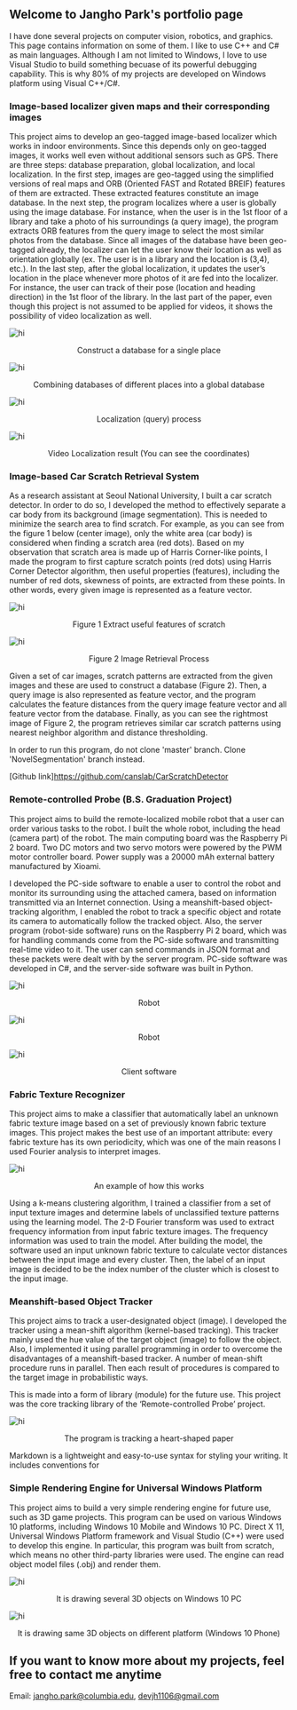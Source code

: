 ## Welcome to Jangho Park's portfolio page
I have done several projects on computer vision, robotics, and graphics. This page contains information on some of them. I like to use C++ and C# as main languages. Although I am not limited to Windows, I love to use Visual Studio to build something becuase of its powerful debugging capability. This is why 80% of my projects are developed on Windows platform using Visual C++/C#.

### Image-based localizer given maps and their corresponding images
This project aims to develop an geo-tagged image-based localizer which works in indoor environments. Since this depends only on geo-tagged images, it works well even without additional sensors such as GPS. There are three steps: database preparation, global localization, and local localization. In the first step, images are geo-tagged using the simplified versions of real maps and ORB (Oriented FAST and Rotated BREIF) features of them are extracted. These extracted features constitute an image database.  In the next step, the program localizes where a user is globally using the image database. For instance, when the user is in the 1st floor of a library and take a photo of his surroundings (a query image), the program extracts ORB features from the query image to select the most similar photos from the database. Since all images of the database have been geo-tagged already, the localizer can let the user know their location as well as orientation globally (ex. The user is in a library and the location is (3,4), etc.). In the last step, after the global localization, it updates the user’s location in the place whenever more photos of it are fed into the localizer. For instance, the user can track of their pose (location and heading direction) in the 1st floor of the library. In the last part of the paper, even though this project is not assumed to be applied for videos, it shows the possibility of video localization as well. 

<img src="images/vdb1.png" alt="hi" class="inline"/>
<p style="text-align:center;"> Construct a database for a single place </p>

<img src="images/vdb2.png" alt="hi" class="inline"/>
<p style="text-align:center;"> Combining databases of different places into a global database </p>

<img src="images/vdb3.png" alt="hi" class="inline"/>
<p style="text-align:center;"> Localization (query) process </p>

<img src="images/vdb4.png" alt="hi" class="inline"/>
<p style="text-align:center;"> Video Localization result (You can see the coordinates) </p>


### Image-based Car Scratch Retrieval System

As a research assistant at Seoul National University, I built a car scratch detector. In order to do so, I developed the method to effectively separate a car body from its background (image segmentation). This is needed to minimize the search area to find scratch. For example, as you can see from the figure 1 below (center image), only the white area (car body) is considered when finding a scratch area (red dots). Based on my observation that scratch area is made up of Harris Corner-like points, I made the program to first capture scratch points (red dots) using Harris Corner Detector algorithm, then useful properties (features), including the number of red dots, skewness of points, are extracted from these points. In other words, every given image is represented as a feature vector. 

<img src="images/image_retrieval_image1.png" alt="hi" class="inline"/>
<p style="text-align:center;"> Figure 1 Extract useful features of scratch </p>

<img src="images/image_retrieval_image2.png" alt="hi" class="inline"/>
<p style="text-align:center;">Figure 2 Image Retrieval Process</p>

Given a set of car images, scratch patterns are extracted from the given images and these are used to construct a database (Figure 2). Then, a query image is also represented as feature vector, and the program calculates the feature distances from the query image feature vector and all feature vector from the database. Finally, as you can see the rightmost image of Figure 2, the program retrieves similar car scratch patterns using nearest neighbor algorithm and distance thresholding.

In order to run this program, do not clone 'master' branch. Clone 'NovelSegmentation' branch instead.

[Github link]<https://github.com/canslab/CarScratchDetector>

### Remote-controlled Probe (B.S. Graduation Project)

This project aims to build the remote-localized mobile robot that a user can order various tasks to the robot. I built the whole robot, including the head (camera part) of the robot. The main computing board was the Raspberry Pi 2 board. Two DC motors and two servo motors were powered by the PWM motor controller board. Power supply was a 20000 mAh external battery manufactured by Xioami.

I developed the PC-side software to enable a user to control the robot and monitor its surrounding using the attached camera, based on information transmitted via an Internet connection. Using a meanshift-based object-tracking algorithm, I enabled the robot to track a specific object and rotate its camera to automatically follow the tracked object. Also, the server program (robot-side software) runs on the Raspberry Pi 2 board, which was for handling commands come from the PC-side software and transmitting real-time video to it. The user can send commands in JSON format and these packets were dealt with by the server program. PC-side software was developed in C#, and the server-side software was built in Python.

<img src="images/robot1.jpg" alt="hi" class="inline"/>
<p style="text-align:center;"> Robot </p>
<img src="images/robot2.jpg" alt="hi" class="inline"/>
<p style="text-align:center;"> Robot </p>
<img src="images/robot3.png" alt="hi" class="inline"/>
<p style="text-align:center;"> Client software</p>

### Fabric Texture Recognizer

This project aims to make a classifier that automatically label an unknown fabric texture image based on a set of previously known fabric texture images. This project makes the best use of an important attribute: every fabric texture has its own periodicity, which was one of the main reasons I used Fourier analysis to interpret images. 

<img src="images/fabric1.png" alt="hi" class="inline"/>
<p style="text-align:center;"> An example of how this works </p>

Using a k-means clustering algorithm, I trained a classifier from a set of input texture images and determine labels of unclassified texture patterns using the learning model. The 2-D Fourier transform was used to extract frequency information from input fabric texture images. The frequency information was used to train the model. After building the model, the software used an input unknown fabric texture to calculate vector distances between the input image and every cluster. Then, the label of an input image is decided to be the index number of the cluster which is closest to the input image.

### Meanshift-based Object Tracker
This project aims to track a user-designated object (image). I developed the tracker using a mean-shift algorithm (kernel-based tracking). This tracker mainly used the hue value of the target object (image) to follow the object. Also, I implemented it using parallel programming in order to overcome the disadvantages of a meanshift-based tracker. A number of mean-shift procedure runs in parallel. Then each result of procedures is compared to the target image in probabilistic ways. 

This is made into a form of library (module) for the future use. This project was the core tracking library of the ‘Remote-controlled Probe’ project.

<img src="images/mean1.png" alt="hi" class="inline"/>
<p style="text-align:center;"> The program is tracking a heart-shaped paper </p>

Markdown is a lightweight and easy-to-use syntax for styling your writing. It includes conventions for

### Simple Rendering Engine for Universal Windows Platform

This project aims to build a very simple rendering engine for future use, such as 3D game projects. This program can be used on various Windows 10 platforms, including Windows 10 Mobile and Windows 10 PC. Direct X 11, Universal Windows Platform framework and Visual Studio (C++) were used to develop this engine. In particular, this program was built from scratch, which means no other third-party libraries were used. The engine can read object model files (.obj) and render them.

<img src="images/uwp1.png" alt="hi" class="inline"/>
<p style="text-align:center;"> It is drawing several 3D objects on Windows 10 PC </p>

<img src="images/uwp2.png" alt="hi" class="inline"/>
<p style="text-align:center;"> It is drawing same 3D objects on different platform (Windows 10 Phone) </p>

## If you want to know more about my projects, feel free to contact me anytime
Email: jangho.park@columbia.edu, devjh1106@gmail.com
